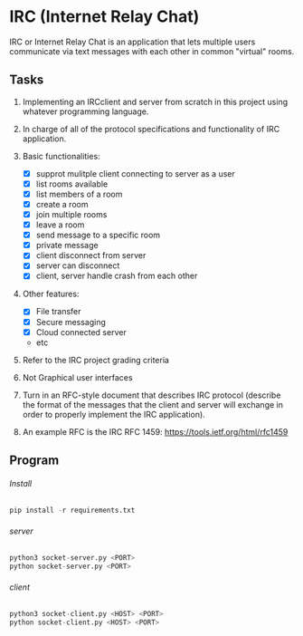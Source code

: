 
# IRC (Internet Relay Chat)

IRC or Internet Relay Chat is an application that lets multiple users communicate via text messages with each other in common "virtual" rooms.

## Tasks
1. Implementing an IRCclient and server from scratch in this project using whatever programming language.

2. In charge of all of the protocol specifications and functionality of IRC application. 

3. Basic functionalities:
    + [x] supprot mulitple client connecting to server as a user
    + [x] list rooms available
    + [x] list members of a room
    + [x] create a room
    + [x] join multiple rooms
    + [x] leave a room
    + [x] send message to a specific room
    + [x] private message
    + [x] client disconnect from server
    + [x] server can disconnect 
    + [x] client, server handle crash from each other

4. Other features:
    + [x] File transfer
    + [x] Secure messaging
    + [x] Cloud connected server
    - etc

5. Refer to the IRC project grading criteria

6. Not Graphical user interfaces

7. Turn in an RFC-style document that describes IRC protocol (describe the format of the messages that the client and server will exchange in order to properly implement the IRC application). 

8. An example RFC is the IRC RFC 1459: https://tools.ietf.org/html/rfc1459


## Program

###### Install

``` py
pip install -r requirements.txt
```

###### server

``` py
python3 socket-server.py <PORT>
python socket-server.py <PORT>
```

###### client

``` py
python3 socket-client.py <HOST> <PORT>
python socket-client.py <HOST> <PORT>
```


